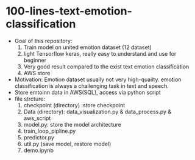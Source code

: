 # 100-lines-text-emotion-classification
- Goal of this repository:
  1. Train model on united emotion dataset (12 dataset)
  2. light Tensorflow keras, really easy to understand and use for beginner 
  3. Very good result compared to the exist text emotion classification
  4. AWS store 
- Motivation: Emotion dataset usually not very high-quailty. emotion classification is always a challenging task in text and speech.
- Store emtoinn data in AWS(SQL), access via python script
- file strcture: 
   1. checkpoint (directory) :store checkpoint
   2. Data (directory): data_visualization.py & data_process.py & aws_script
   3. model.py: store the model architecture
   4. train_loop_pipline.py
   5. predictor.py
   6. util.py (save model, restore model)
   7. demo.ipynb
